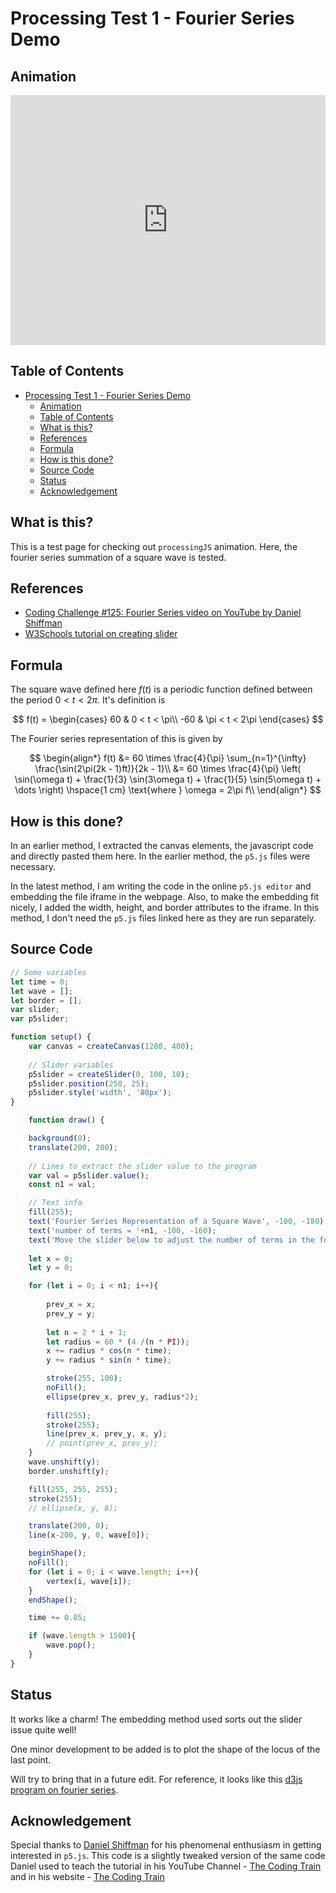 # Processing Test 1 - Fourier Series Demo

## Animation

<iframe src="https://editor.p5js.org/arunprasaad2711/embed/e2nYXOn5p" width="100%" height="400px" style="border:0px;"></iframe>


## Table of Contents
<!-- TOC -->

- [Processing Test 1 - Fourier Series Demo](#processing-test-1---fourier-series-demo)
  - [Animation](#animation)
  - [Table of Contents](#table-of-contents)
  - [What is this?](#what-is-this)
  - [References](#references)
  - [Formula](#formula)
  - [How is this done?](#how-is-this-done)
  - [Source Code](#source-code)
  - [Status](#status)
  - [Acknowledgement](#acknowledgement)

<!-- /TOC -->

## What is this?
This is a test page for checking out ``processingJS`` animation. Here, the fourier series summation of a square wave is tested.

## References
* [Coding Challenge #125: Fourier Series video on YouTube by Daniel Shiffman](https://www.youtube.com/watch?v=Mm2eYfj0SgA)
* [W3Schools tutorial on creating slider](https://www.w3schools.com/howto/howto_js_rangeslider.asp)

## Formula

The square wave defined here $f(t)$ is a periodic function defined between the period $0 < t < 2\pi$. It's definition is

$$ f(t) = \begin{cases} 
               60  & 0 < t < \pi\\
               -60  & \pi < t < 2\pi
          \end{cases} $$

The Fourier series representation of this is given by

$$
\begin{align*}
    f(t) &= 60 \times \frac{4}{\pi} \sum_{n=1}^{\infty} \frac{\sin(2\pi(2k - 1)ft)}{2k - 1}\\
         &= 60 \times \frac{4}{\pi} \left( \sin(\omega t) + \frac{1}{3} \sin(3\omega t) + \frac{1}{5} \sin(5\omega t) + \dots \right) \hspace{1 cm} \text{where } \omega = 2\pi f\\
\end{align*}
$$

## How is this done?

In an earlier method, I extracted the canvas elements, the javascript code and directly pasted them here. In the earlier method, the ``p5.js`` files were necessary.

In the latest method, I am writing the code in the online ``p5.js editor`` and embedding the file iframe in the webpage. Also, to make the embedding fit nicely, I added the width, height, and border attributes to the iframe. In this method, I don't need the ``p5.js`` files linked here as they are run separately.

## Source Code

```javascript
// Some variables
let time = 0;
let wave = [];
let border = [];
var slider;
var p5slider;

function setup() {
    var canvas = createCanvas(1280, 400);
  
    // Slider variables
    p5slider = createSlider(0, 100, 10);
    p5slider.position(250, 25);
    p5slider.style('width', '80px');
}

    function draw() {

    background(0);
    translate(200, 200);
    
    // Lines to extract the slider value to the program
    var val = p5slider.value();
    const n1 = val;

    // Text info
    fill(255);
    text('Fourier Series Representation of a Square Wave', -100, -180);
    text('number of terms = '+n1, -100, -160);
    text('Move the slider below to adjust the number of terms in the fourier series.', -100, -140);
      
    let x = 0;
    let y = 0;

    for (let i = 0; i < n1; i++){
        
        prev_x = x;
        prev_y = y;
        
        let n = 2 * i + 1;
        let radius = 60 * (4 /(n * PI));
        x += radius * cos(n * time);
        y += radius * sin(n * time);

        stroke(255, 100);
        noFill();
        ellipse(prev_x, prev_y, radius*2);
        
        fill(255);
        stroke(255);
        line(prev_x, prev_y, x, y);
        // point(prev_x, prev_y);
    }
    wave.unshift(y);
    border.unshift(y);

    fill(255, 255, 255);
    stroke(255);
    // ellipse(x, y, 8);

    translate(200, 0);
    line(x-200, y, 0, wave[0]);

    beginShape();
    noFill();
    for (let i = 0; i < wave.length; i++){
        vertex(i, wave[i]);
    }
    endShape();

    time += 0.05;

    if (wave.length > 1500){
        wave.pop();
    }
}
```

## Status

It works like a charm! The embedding method used sorts out the slider issue quite well!

One minor development to be added is to plot the shape of the locus of the last point.

Will try to bring that in a future edit. For reference, it looks like this [d3js program on fourier series](https://bl.ocks.org/jinroh/7524988).

## Acknowledgement

Special thanks to [Daniel Shiffman](https://shiffman.net/) for his phenomenal enthusiasm in getting interested in ``p5.js``. This code is a slightly tweaked version of the same code Daniel used to teach the tutorial in his YouTube Channel - [The Coding Train](https://www.youtube.com/channel/UCvjgXvBlbQiydffZU7m1_aw) and in his website - [The Coding Train](https://thecodingtrain.com/)